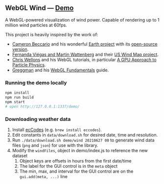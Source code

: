 ## WebGL Wind — [Demo](https://mapbox.github.io/webgl-wind/demo/)

A WebGL-powered visualization of wind power.
Capable of rendering up to 1 million wind particles at 60fps.

This project is heavily inspired by the work of:

- [Cameron Beccario](https://twitter.com/cambecc)
and his wonderful [Earth project](https://earth.nullschool.net/)
with its [open-source version](https://github.com/cambecc/earth).
- [Fernanda Viégas and Martin Wattenberg](http://hint.fm/) and their
[US Wind Map project](http://hint.fm/projects/wind/).
- [Chris Wellons](http://nullprogram.com) and his WebGL tutorials,
in particular [A GPU Approach to Particle Physics](http://nullprogram.com/blog/2014/06/29/).
- [Greggman](http://games.greggman.com/game/) and his [WebGL Fundamentals](http://webglfundamentals.org/) guide.

### Running the demo locally

```bash
npm install
npm run build
npm start
# open http://127.0.0.1:1337/demo/
```

### Downloading weather data

1. Install [ecCodes](https://confluence.ecmwf.int//display/ECC/ecCodes+Home) (e.g. `brew install eccodes`).
2. Edit constants in `data/download.sh` for desired date, time and resolution.
3. Run `./data/download.sh demo/wind 20210627 00` to generate wind data files (`png` and `json`) for use with the library.
4. Modify the `windFiles`, object in demo/index.js to reference the new dataset
    1. Object keys are offsets in hours from the first date/time
    2. The label for the GUI control is in the `meta` object
    3. The min, max, and interval for the GUI control are on the `gui.add(meta, ...)` line
